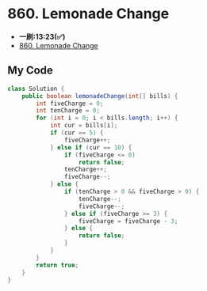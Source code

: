 # 860. Lemonade Change
* **一刷:13:23(✅)**
* [860. Lemonade Change](https://leetcode.com/problems/lemonade-change/description/)

## My Code
```java
class Solution {
    public boolean lemonadeChange(int[] bills) {
        int fiveCharge = 0;
        int tenCharge = 0;
        for (int i = 0; i < bills.length; i++) {
            int cur = bills[i];
            if (cur == 5) {
                fiveCharge++;
            } else if (cur == 10) {
                if (fiveCharge <= 0)
                    return false;
                tenCharge++;
                fiveCharge--;
            } else {
                if (tenCharge > 0 && fiveCharge > 0) {
                    tenCharge--;
                    fiveCharge--;
                } else if (fiveCharge >= 3) {
                    fiveCharge = fiveCharge - 3;
                } else {
                    return false;
                }
            }
        }
        return true;
    }
}
```
